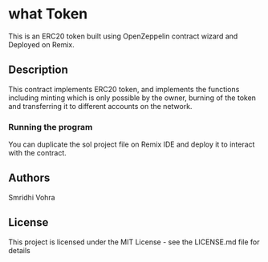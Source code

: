 # what Token

This is an ERC20 token built using OpenZeppelin contract wizard and Deployed on Remix. 

## Description

This contract implements ERC20 token, and implements the functions including minting which is only possible by the owner, burning of the token and transferring it to different accounts on the network.

### Running the program

You can duplicate the sol project file on Remix IDE and deploy it to interact with the contract.

## Authors

  
Smridhi Vohra

## License

This project is licensed under the MIT License - see the LICENSE.md file for details
